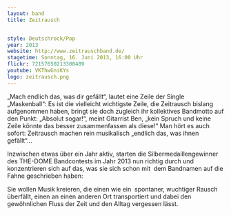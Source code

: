 ```yaml
---
layout: band
title: Zeitrausch


style: Deutschrock/Pop
year: 2013
website: http://www.zeitrauschband.de/
stagetime: Sonntag, 16. Juni 2013, 16:00 Uhr
flickr: 72157650213300489
youtube: VKThwGniKYs
logo: zeitrausch.png
---
```

„Mach endlich das, was dir gefällt“, lautet eine Zeile der Single „Maskenball“: Es ist die vielleicht wichtigste Zeile, die Zeitrausch bislang aufgenommen haben, bringt sie doch zugleich ihr kollektives Bandmotto auf den Punkt: „Absolut sogar!“, meint Gitarrist Ben, „kein Spruch und keine Zeile könnte das besser zusammenfassen als diese!“ Man hört es auch sofort: Zeitrausch machen rein musikalisch „endlich das, was ihnen gefällt“...


Inzwischen etwas über ein Jahr aktiv, starten die Silbermedaillengewinner des THE-DOME Bandcontests im Jahr 2013 nun richtig durch und konzentrieren sich auf das, was sie sich schon mit  dem Bandnamen auf die Fahne geschrieben haben:


Sie wollen Musik kreieren, die einen wie ein  spontaner, wuchtiger Rausch überfällt, einen an einen anderen Ort transportiert und dabei den gewöhnlichen Fluss der Zeit und den Alltag vergessen lässt.
